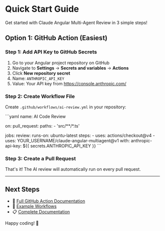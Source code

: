 # Quick Start Guide

Get started with Claude Angular Multi-Agent Review in 3 simple steps!

## Option 1: GitHub Action (Easiest)

### Step 1: Add API Key to GitHub Secrets

1. Go to your Angular project repository on GitHub
2. Navigate to **Settings** → **Secrets and variables** → **Actions**
3. Click **New repository secret**
4. Name: `ANTHROPIC_API_KEY`
5. Value: Your API key from https://console.anthropic.com/

### Step 2: Create Workflow File

Create `.github/workflows/ai-review.yml` in your repository:

\`\`\`yaml
name: AI Code Review

on:
  pull_request:
    paths:
      - 'src/**/*.ts'

jobs:
  review:
    runs-on: ubuntu-latest
    steps:
      - uses: actions/checkout@v4
      - uses: YOUR_USERNAME/claude-angular-multiagent@v1
        with:
          anthropic-api-key: \${{ secrets.ANTHROPIC_API_KEY }}
\`\`\`

### Step 3: Create a Pull Request

That's it! The AI review will automatically run on every pull request.

---

## Next Steps

- 📖 [Full GitHub Action Documentation](ACTION_README.md)
- 🔧 [Example Workflows](.github/workflows/example-usage.yml)
- 📋 [Complete Documentation](README.md)

Happy coding! 🚀
